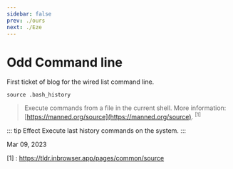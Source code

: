 ```yaml
---
sidebar: false
prev: ./ours
next: ./Eze
---
```


# Odd Command line

First ticket of blog for the wired list command line.

``source .bash_history``

> Execute commands from a file in the current shell. More information: [https://manned.org/source](https://manned.org/source). <sup>[1]</sup>


::: tip Effect 
Execute last history commands on the system.
:::

Mar 09, 2023

[1] : https://tldr.inbrowser.app/pages/common/source
